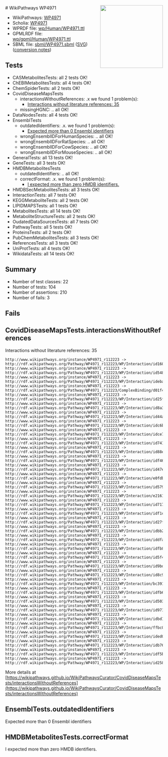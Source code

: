 <img style="float: right; width: 200px" src="../logo.png" />
# WikiPathways WP4971

* WikiPathways: [WP4971](https://identifiers.org/wikipathways:WP4971)
* Scholia: [WP4971](https://scholia.toolforge.org/wikipathways/WP4971)
* WPRDF file: [wp/Human/WP4971.ttl](../wp/Human/WP4971.ttl)
* GPMLRDF file: [wp/gpml/Human/WP4971.ttl](../wp/gpml/Human/WP4971.ttl)
* SBML file: [sbml/WP4971.sbml](../sbml/WP4971.sbml) ([SVG](../sbml/WP4971.svg)) ([conversion notes](../sbml/WP4971.txt))

## Tests
* CASMetabolitesTests: all 2 tests OK!
* ChEBIMetabolitesTests: all 4 tests OK!
* ChemSpiderTests: all 2 tests OK!
* CovidDiseaseMapsTests
    * interactionsWithoutReferences: .x we found 1 problem(s):
        * [Interactions without literature references: 35](#9701cd24)
    * missingHGNC: .. all OK!
* DataNodesTests: all 4 tests OK!
* EnsemblTests
    * outdatedIdentifiers: .x. we found 1 problem(s):
        * [Expected more than 0 Ensembl identifiers](#f44398b7)
    * wrongEnsemblIDForHumanSpecies: .. all OK!
    * wrongEnsemblIDForRatSpecies: .. all OK!
    * wrongEnsemblIDForCowSpecies: .. all OK!
    * wrongEnsemblIDForMouseSpecies: .. all OK!
* GeneralTests: all 13 tests OK!
* GeneTests: all 3 tests OK!
* HMDBMetabolitesTests
    * outdatedIdentifiers: .. all OK!
    * correctFormat: .x. we found 1 problem(s):
        * [I expected more than zero HMDB identifiers.](#ad154c1e)
* HMDBSecMetabolitesTests: all 3 tests OK!
* InteractionTests: all 7 tests OK!
* KEGGMetaboliteTests: all 2 tests OK!
* LIPIDMAPSTests: all 1 tests OK!
* MetabolitesTests: all 14 tests OK!
* MetaboliteStructureTests: all 2 tests OK!
* OudatedDataSourcesTests: all 7 tests OK!
* PathwayTests: all 5 tests OK!
* ProteinsTests: all 2 tests OK!
* PubChemMetabolitesTests: all 3 tests OK!
* ReferencesTests: all 3 tests OK!
* UniProtTests: all 4 tests OK!
* WikidataTests: all 14 tests OK!


## Summary

* Number of test classes: 22
* Number of tests: 104
* Number of assertions: 210
* Number of fails: 3

## Fails

<a name="9701cd24" />

## CovidDiseaseMapsTests.interactionsWithoutReferences

Interactions without literature references: 35
```
http://www.wikipathways.org/instance/WP4971_r112223 -> http://rdf.wikipathways.org/Pathway/WP4971_r112223/WP/Interaction/id16059930
http://www.wikipathways.org/instance/WP4971_r112223 -> http://rdf.wikipathways.org/Pathway/WP4971_r112223/WP/Interaction/id54810803
http://www.wikipathways.org/instance/WP4971_r112223 -> http://rdf.wikipathways.org/Pathway/WP4971_r112223/WP/Interaction/ideba742b7
http://www.wikipathways.org/instance/WP4971_r112223 -> http://rdf.wikipathways.org/Pathway/WP4971_r112223/ComplexBinding/d01f4
http://www.wikipathways.org/instance/WP4971_r112223 -> http://rdf.wikipathways.org/Pathway/WP4971_r112223/WP/Interaction/id25f4d717
http://www.wikipathways.org/instance/WP4971_r112223 -> http://rdf.wikipathways.org/Pathway/WP4971_r112223/WP/Interaction/id8a3aba31
http://www.wikipathways.org/instance/WP4971_r112223 -> http://rdf.wikipathways.org/Pathway/WP4971_r112223/WP/Interaction/id44a279d0
http://www.wikipathways.org/instance/WP4971_r112223 -> http://rdf.wikipathways.org/Pathway/WP4971_r112223/WP/Interaction/idc6bff518
http://www.wikipathways.org/instance/WP4971_r112223 -> http://rdf.wikipathways.org/Pathway/WP4971_r112223/WP/Interaction/idce77ef5b
http://www.wikipathways.org/instance/WP4971_r112223 -> http://rdf.wikipathways.org/Pathway/WP4971_r112223/WP/Interaction/id741db54d
http://www.wikipathways.org/instance/WP4971_r112223 -> http://rdf.wikipathways.org/Pathway/WP4971_r112223/WP/Interaction/id88e07046
http://www.wikipathways.org/instance/WP4971_r112223 -> http://rdf.wikipathways.org/Pathway/WP4971_r112223/WP/Interaction/idf46796ac
http://www.wikipathways.org/instance/WP4971_r112223 -> http://rdf.wikipathways.org/Pathway/WP4971_r112223/WP/Interaction/id47e580a6
http://www.wikipathways.org/instance/WP4971_r112223 -> http://rdf.wikipathways.org/Pathway/WP4971_r112223/WP/Interaction/e0fdb
http://www.wikipathways.org/instance/WP4971_r112223 -> http://rdf.wikipathways.org/Pathway/WP4971_r112223/WP/Interaction/id579a5cd1
http://www.wikipathways.org/instance/WP4971_r112223 -> http://rdf.wikipathways.org/Pathway/WP4971_r112223/WP/Interaction/e2161
http://www.wikipathways.org/instance/WP4971_r112223 -> http://rdf.wikipathways.org/Pathway/WP4971_r112223/WP/Interaction/id7170c556
http://www.wikipathways.org/instance/WP4971_r112223 -> http://rdf.wikipathways.org/Pathway/WP4971_r112223/WP/Interaction/idf1ccf22b
http://www.wikipathways.org/instance/WP4971_r112223 -> http://rdf.wikipathways.org/Pathway/WP4971_r112223/WP/Interaction/id27fd394c
http://www.wikipathways.org/instance/WP4971_r112223 -> http://rdf.wikipathways.org/Pathway/WP4971_r112223/WP/Interaction/idbb285b02
http://www.wikipathways.org/instance/WP4971_r112223 -> http://rdf.wikipathways.org/Pathway/WP4971_r112223/WP/Interaction/iddfa2f862
http://www.wikipathways.org/instance/WP4971_r112223 -> http://rdf.wikipathways.org/Pathway/WP4971_r112223/WP/Interaction/idfb8ce1eb
http://www.wikipathways.org/instance/WP4971_r112223 -> http://rdf.wikipathways.org/Pathway/WP4971_r112223/WP/Interaction/id5f48fbe
http://www.wikipathways.org/instance/WP4971_r112223 -> http://rdf.wikipathways.org/Pathway/WP4971_r112223/WP/Interaction/id9bdbb488
http://www.wikipathways.org/instance/WP4971_r112223 -> http://rdf.wikipathways.org/Pathway/WP4971_r112223/WP/Interaction/id8c9035b0
http://www.wikipathways.org/instance/WP4971_r112223 -> http://rdf.wikipathways.org/Pathway/WP4971_r112223/WP/Interaction/bc391
http://www.wikipathways.org/instance/WP4971_r112223 -> http://rdf.wikipathways.org/Pathway/WP4971_r112223/WP/Interaction/idfb679763
http://www.wikipathways.org/instance/WP4971_r112223 -> http://rdf.wikipathways.org/Pathway/WP4971_r112223/WP/Interaction/id503e90bf
http://www.wikipathways.org/instance/WP4971_r112223 -> http://rdf.wikipathways.org/Pathway/WP4971_r112223/WP/Interaction/id97188e21
http://www.wikipathways.org/instance/WP4971_r112223 -> http://rdf.wikipathways.org/Pathway/WP4971_r112223/WP/Interaction/idbd109e69
http://www.wikipathways.org/instance/WP4971_r112223 -> http://rdf.wikipathways.org/Pathway/WP4971_r112223/WP/Interaction/ffbc0
http://www.wikipathways.org/instance/WP4971_r112223 -> http://rdf.wikipathways.org/Pathway/WP4971_r112223/WP/Interaction/ided0890cb
http://www.wikipathways.org/instance/WP4971_r112223 -> http://rdf.wikipathways.org/Pathway/WP4971_r112223/WP/Interaction/idb76ba86a
http://www.wikipathways.org/instance/WP4971_r112223 -> http://rdf.wikipathways.org/Pathway/WP4971_r112223/WP/Interaction/idf5b5da68
http://www.wikipathways.org/instance/WP4971_r112223 -> http://rdf.wikipathways.org/Pathway/WP4971_r112223/WP/Interaction/id258f298a
```

More details at [https://wikipathways.github.io/WikiPathwaysCurator/CovidDiseaseMapsTests/interactionsWithoutReferences](https://wikipathways.github.io/WikiPathwaysCurator/CovidDiseaseMapsTests/interactionsWithoutReferences)

<a name="f44398b7" />

## EnsemblTests.outdatedIdentifiers

Expected more than 0 Ensembl identifiers
<a name="ad154c1e" />

## HMDBMetabolitesTests.correctFormat

I expected more than zero HMDB identifiers.
